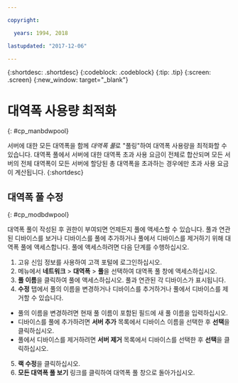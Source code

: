 ```yaml
---

copyright:

  years: 1994, 2018

lastupdated: "2017-12-06"

---
```


{:shortdesc: .shortdesc}
{:codeblock: .codeblock}
{:tip: .tip}
{:screen: .screen}
{:new_window: target="_blank"}


# 대역폭 사용량 최적화
{: #cp_manbdwpool}

서버에 대한 모든 대역폭을 함께 *대역폭 풀*로 "풀링"하여 대역폭 사용량을 최적화할 수 있습니다. 대역폭 풀에서 서버에 대한 대역폭 초과 사용 요금이 전체로 합산되며 모든 서버의 전체 대역폭이 모든 서버에 할당된 총 대역폭을 초과하는 경우에만 초과 사용 요금이 계산됩니다.
{:shortdesc}

## 대역폭 풀 수정
{: #cp_modbdwpool}

대역폭 풀이 작성된 후 권한이 부여되면 언제든지 풀에 액세스할 수 있습니다. 풀과 연관된 디바이스를 보거나 디바이스를 풀에 추가하거나 풀에서 디바이스를 제거하기 위해 대역폭 풀에 액세스합니다. 풀에 액세스하려면 다음 단계를 수행하십시오.

1. 고유 신임 정보를 사용하여 고객 포털에 로그인하십시오.
2. 메뉴에서 **네트워크** > **대역폭** > **풀**을 선택하여 대역폭 풀 창에 액세스하십시오.
3. **풀 이름**을 클릭하여 풀에 액세스하십시오. 풀과 연관된 각 디바이스가 표시됩니다.
4. **수정** 탭에서 풀의 이름을 변경하거나 디바이스를 추거하거나 풀에서 디바이스를 제거할 수 있습니다.
  * 풀의 이름을 변경하려면 현재 풀 이름이 포함된 필드에 새 풀 이름을 입력하십시오.
  * 디바이스를 풀에 추가하려면 **서버 추가** 목록에서 디바이스 이름을 선택한 후 **선택**을 클릭하십시오.
  * 풀에서 디바이스를 제거하려면 **서버 제거** 목록에서 디바이스를 선택한 후 **선택**을 클릭하십시오.
5. **랙 수정**을 클릭하십시오.
6. **모든 대역폭 풀 보기** 링크를 클릭하여 대역폭 풀 창으로 돌아가십시오.

